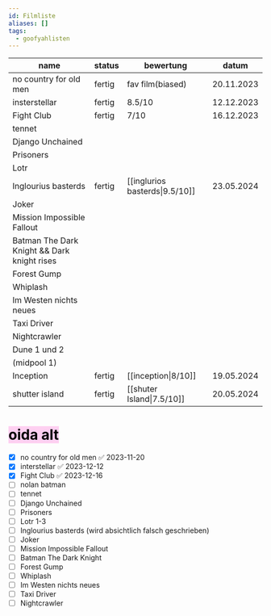 ```yaml
---
id: Filmliste
aliases: []
tags:
  - goofyahlisten
---
```


| name                                        | status | bewertung                      | datum      |
| ------------------------------------------- | ------ | ------------------------------ | ---------- |
| no country for old men                      | fertig | fav film(biased)               | 20.11.2023 |
| insterstellar                               | fertig | 8.5/10                         | 12.12.2023 |
| Fight Club                                  | fertig | 7/10                           | 16.12.2023 |
| tennet                                      |        |                                |            |
| Django Unchained                            |        |                                |            |
| Prisoners                                   |        |                                |            |
| Lotr                                        |        |                                |            |
| Inglourius basterds                         | fertig | [[inglurios basterds\|9.5/10]] | 23.05.2024 |
| Joker                                       |        |                                |            |
| Mission Impossible Fallout                  |        |                                |            |
| Batman The Dark Knight && Dark knight rises |        |                                |            |
| Forest Gump                                 |        |                                |            |
| Whiplash                                    |        |                                |            |
| Im Westen nichts neues                      |        |                                |            |
| Taxi Driver                                 |        |                                |            |
| Nightcrawler                                |        |                                |            |
| Dune 1 und 2                                |        |                                |            |
| (midpool 1)                                 |        |                                |            |
| Inception                                   | fertig | [[inception\|8/10]]            | 19.05.2024 |
| shutter island                              | fertig | [[shuter Island\|7.5/10]]      | 20.05.2024 |

# <mark style="background: #FFB8EBA6;">oida alt</mark>

- [x] no country for old men ✅ 2023-11-20
- [x] interstellar ✅ 2023-12-12
- [x] Fight Club ✅ 2023-12-16
- [ ] nolan batman
- [ ] tennet
- [ ] Django Unchained 
- [ ] Prisoners 
- [ ] Lotr 1-3
- [ ] Inglourius basterds (wird absichtlich falsch geschrieben)
- [ ] Joker
- [ ] Mission Impossible Fallout
- [ ] Batman The Dark Knight
- [ ] Forest Gump
- [ ] Whiplash 
- [ ] Im Westen nichts neues
- [ ] Taxi Driver 
- [ ] Nightcrawler

